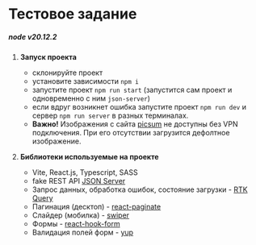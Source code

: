 # Тестовое задание

##### node v20.12.2

1. **Запуск проекта**

   - склонируйте проект
   - установите зависимости `npm i`
   - запустите проект `npm run start` (запустится сам проект и одновременно с ним `json-server`)
   - если вдруг возникнет ошибка запустите проект `npm run dev` и сервер `npm run server` в разных терминалах.
   - **Важно!** Изображения с сайта [picsum](https://picsum.photos/) не доступны без VPN подключения. При его отсутствии загрузится дефолтное изображение.

2. **Библиотеки используемые на проекте**

   - Vite, React.js, Typescript, SASS
   - fake REST API [JSON Server](https://github.com/typicode/json-server/tree/v0)
   - Запрос данных, обработка ошибок, состояние загрузки - [RTK Query](https://redux-toolkit.js.org/rtk-query/overview)
   - Пагинация (десктоп) - [react-paginate](https://github.com/AdeleD/react-paginate)
   - Слайдер (мобилка) - [swiper](https://swiperjs.com/)
   - Формы - [react-hook-form](https://react-hook-form.com/)
   - Валидация полей форм - [yup](https://github.com/jquense/yup)
